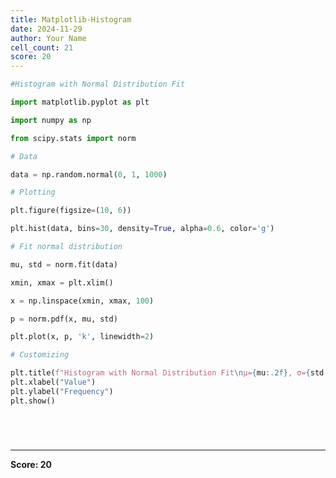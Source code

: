 ```yaml
---
title: Matplotlib-Histogram
date: 2024-11-29
author: Your Name
cell_count: 21
score: 20
---
```


```python
#Histogram with Normal Distribution Fit
```


```python
import matplotlib.pyplot as plt
```


```python
import numpy as np
```


```python
from scipy.stats import norm
```


```python
# Data
```


```python
data = np.random.normal(0, 1, 1000)
```


```python
# Plotting
```


```python
plt.figure(figsize=(10, 6))
```


```python
plt.hist(data, bins=30, density=True, alpha=0.6, color='g')
```


```python
# Fit normal distribution
```


```python
mu, std = norm.fit(data)
```


```python
xmin, xmax = plt.xlim()
```


```python
x = np.linspace(xmin, xmax, 100)
```


```python
p = norm.pdf(x, mu, std)
```


```python
plt.plot(x, p, 'k', linewidth=2)
```


```python
# Customizing
```


```python
plt.title(f"Histogram with Normal Distribution Fit\nμ={mu:.2f}, σ={std:.2f}")
plt.xlabel("Value")
plt.ylabel("Frequency")
plt.show()
```


```python

```


```python

```


```python

```


```python

```


---
**Score: 20**
